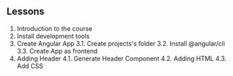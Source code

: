 ## Lessons
1. Introduction to the course
2. Install development tools
3. Create Angular App
    3.1. Create projects's folder
    3.2. Install @angular/cli
    3.3. Create App as frontend
4. Adding Header
    4.1. Generate Header Component
    4.2. Adding HTML
    4.3. Add CSS
 